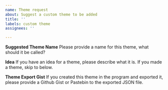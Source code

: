 ```yaml
---
name: Theme request
about: Suggest a custom theme to be added
title: ''
labels: custom theme
assignees: ''

---
```


**Suggested Theme Name**
Please provide a name for this theme, what should it be called?

**Idea**
If you have an idea for a theme, please describe what it is. If you made a theme, skip to below.

**Theme Export Gist**
If you created this theme in the program and exported it, please provide a Github Gist or Pastebin to the exported JSON file.
